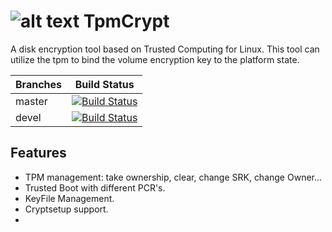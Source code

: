 # ![alt text](https://raw.github.com/zaolin/tpmcrypt/devel/logo.png "Logo Title Text 1") TpmCrypt

A disk encryption tool based on Trusted Computing for Linux.
This tool can utilize the tpm to bind the volume encryption key to the platform state.

| Branches      | Build Status  |
| ------------- |:-------------:|
| master        | [![Build Status](https://travis-ci.org/zaolin/tpmcrypt.png?branch=master)](https://travis-ci.org/zaolin/tpmcrypt) |
| devel         | [![Build Status](https://travis-ci.org/zaolin/tpmcrypt.png?branch=devel)](https://travis-ci.org/zaolin/tpmcrypt) |

Features
-----------

* TPM management: take ownership, clear, change SRK, change Owner...
* Trusted Boot with different PCR's.
* KeyFile Management.
* Cryptsetup support.
* 
